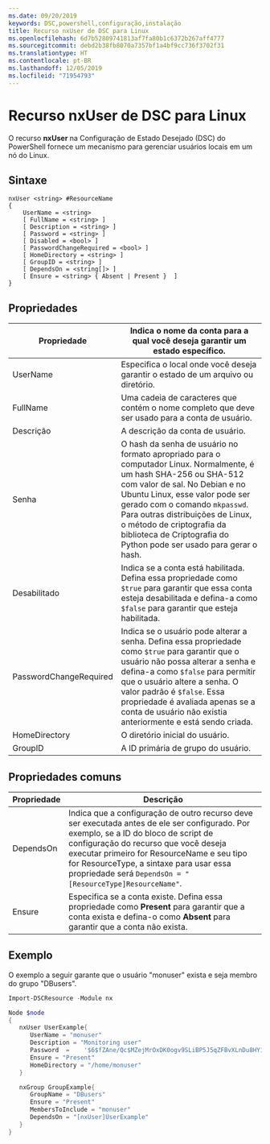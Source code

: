 ```yaml
---
ms.date: 09/20/2019
keywords: DSC,powershell,configuração,instalação
title: Recurso nxUser de DSC para Linux
ms.openlocfilehash: 6d7b52809741813af7fa80b1c6372b267aff4777
ms.sourcegitcommit: debd2b38fb8070a7357bf1a4bf9cc736f3702f31
ms.translationtype: HT
ms.contentlocale: pt-BR
ms.lasthandoff: 12/05/2019
ms.locfileid: "71954793"
---
```

# <a name="dsc-for-linux-nxuser-resource"></a>Recurso nxUser de DSC para Linux

O recurso **nxUser** na Configuração de Estado Desejado (DSC) do PowerShell fornece um mecanismo para gerenciar usuários locais em um nó do Linux.

## <a name="syntax"></a>Sintaxe

```Syntax
nxUser <string> #ResourceName
{
    UserName = <string>
    [ FullName = <string> ]
    [ Description = <string> ]
    [ Password = <string> ]
    [ Disabled = <bool> ]
    [ PasswordChangeRequired = <bool> ]
    [ HomeDirectory = <string> ]
    [ GroupID = <string> ]
    [ DependsOn = <string[]> ]
    [ Ensure = <string> { Absent | Present }  ]
}
```

## <a name="properties"></a>Propriedades

|Propriedade |Indica o nome da conta para a qual você deseja garantir um estado específico. |
|---|---|
|UserName |Especifica o local onde você deseja garantir o estado de um arquivo ou diretório. |
|FullName |Uma cadeia de caracteres que contém o nome completo que deve ser usado para a conta de usuário. |
|Descrição |A descrição da conta de usuário. |
|Senha |O hash da senha de usuário no formato apropriado para o computador Linux. Normalmente, é um hash SHA-256 ou SHA-512 com valor de sal. No Debian e no Ubuntu Linux, esse valor pode ser gerado com o comando `mkpasswd`. Para outras distribuições de Linux, o método de criptografia da biblioteca de Criptografia do Python pode ser usado para gerar o hash. |
|Desabilitado |Indica se a conta está habilitada. Defina essa propriedade como `$true` para garantir que essa conta esteja desabilitada e defina-a como `$false` para garantir que esteja habilitada. |
|PasswordChangeRequired |Indica se o usuário pode alterar a senha. Defina essa propriedade como `$true` para garantir que o usuário não possa alterar a senha e defina-a como `$false` para permitir que o usuário altere a senha. O valor padrão é `$false`. Essa propriedade é avaliada apenas se a conta de usuário não existia anteriormente e está sendo criada. |
|HomeDirectory |O diretório inicial do usuário. |
|GroupID |A ID primária de grupo do usuário. |

## <a name="common-properties"></a>Propriedades comuns

|Propriedade |Descrição |
|---|---|
|DependsOn |Indica que a configuração de outro recurso deve ser executada antes de ele ser configurado. Por exemplo, se a ID do bloco de script de configuração do recurso que você deseja executar primeiro for ResourceName e seu tipo for ResourceType, a sintaxe para usar essa propriedade será `DependsOn = "[ResourceType]ResourceName"`. |
|Ensure |Especifica se a conta existe. Defina essa propriedade como **Present** para garantir que a conta exista e defina-o como **Absent** para garantir que a conta não exista. |

## <a name="example"></a>Exemplo

O exemplo a seguir garante que o usuário "monuser" exista e seja membro do grupo "DBusers".

```powershell
Import-DSCResource -Module nx

Node $node
{
   nxUser UserExample{
      UserName = "monuser"
      Description = "Monitoring user"
      Password  =    '$6$fZAne/Qc$MZejMrOxDK0ogv9SLiBP5J5qZFBvXLnDu8HY1Oy7ycX.Y3C7mGPUfeQy3A82ev3zIabhDQnj2ayeuGn02CqE/0'
      Ensure = "Present"
      HomeDirectory = "/home/monuser"
   }

   nxGroup GroupExample{
      GroupName = "DBusers"
      Ensure = "Present"
      MembersToInclude = "monuser"
      DependsOn = "[nxUser]UserExample"
   }
}
```